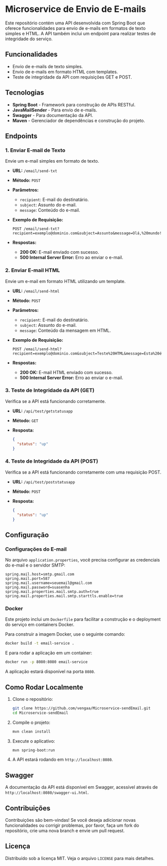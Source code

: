 
# Microservice de Envio de E-mails

Este repositório contém uma API desenvolvida com Spring Boot que oferece funcionalidades para envio de e-mails em formatos de texto simples e HTML. A API também inclui um endpoint para realizar testes de integridade do serviço.

## Funcionalidades

- Envio de e-mails de texto simples.
- Envio de e-mails em formato HTML com templates.
- Teste de integridade da API com requisições GET e POST.

## Tecnologias

- **Spring Boot** - Framework para construção de APIs RESTful.
- **JavaMailSender** - Para envio de e-mails.
- **Swagger** - Para documentação da API.
- **Maven** - Gerenciador de dependências e construção do projeto.

## Endpoints

### 1. Enviar E-mail de Texto
Envie um e-mail simples em formato de texto.

- **URL:** `/email/send-txt`
- **Método:** `POST`
- **Parâmetros:**
  - `recipient`: E-mail do destinatário.
  - `subject`: Assunto do e-mail.
  - `message`: Conteúdo do e-mail.
  
- **Exemplo de Requisição:**
  
  ```http
  POST /email/send-txt?recipient=exemplo@dominio.com&subject=Assunto&message=Olá,%20mundo!
  ```

- **Respostas:**
  - **200 OK:** E-mail enviado com sucesso.
  - **500 Internal Server Error:** Erro ao enviar o e-mail.

### 2. Enviar E-mail HTML
Envie um e-mail em formato HTML utilizando um template.

- **URL:** `/email/send-html`
- **Método:** `POST`
- **Parâmetros:**
  - `recipient`: E-mail do destinatário.
  - `subject`: Assunto do e-mail.
  - `message`: Conteúdo da mensagem em HTML.

- **Exemplo de Requisição:**

  ```http
  POST /email/send-html?recipient=exemplo@dominio.com&subject=Teste%20HTML&message=Esta%20é%20uma%20mensagem%20de%20teste
  ```

- **Respostas:**
  - **200 OK:** E-mail HTML enviado com sucesso.
  - **500 Internal Server Error:** Erro ao enviar o e-mail.

### 3. Teste de Integridade da API (GET)
Verifica se a API está funcionando corretamente.

- **URL:** `/api/test/getstatusapp`
- **Método:** `GET`

- **Resposta:**
  ```json
  {
    "status": "up"
  }
  ```

### 4. Teste de Integridade da API (POST)
Verifica se a API está funcionando corretamente com uma requisição POST.

- **URL:** `/api/test/poststatusapp`
- **Método:** `POST`

- **Resposta:**
  ```json
  {
    "status": "up"
  }
  ```

## Configuração

### Configurações do E-mail
No arquivo `application.properties`, você precisa configurar as credenciais do e-mail e o servidor SMTP:

```properties
spring.mail.host=smtp.gmail.com
spring.mail.port=587
spring.mail.username=seuemail@gmail.com
spring.mail.password=suasenha
spring.mail.properties.mail.smtp.auth=true
spring.mail.properties.mail.smtp.starttls.enable=true
```

### Docker
Este projeto inclui um `Dockerfile` para facilitar a construção e o deployment do serviço em containers Docker.

Para construir a imagem Docker, use o seguinte comando:

```bash
docker build -t email-service .
```

E para rodar a aplicação em um container:

```bash
docker run -p 8080:8080 email-service
```

A aplicação estará disponível na porta `8080`.

## Como Rodar Localmente

1. Clone o repositório:
   ```bash
   git clone https://github.com/vengaa/Microservice-sendEmail.git
   cd Microservice-sendEmail
   ```

2. Compile o projeto:
   ```bash
   mvn clean install
   ```

3. Execute o aplicativo:
   ```bash
   mvn spring-boot:run
   ```

4. A API estará rodando em `http://localhost:8080`.

## Swagger

A documentação da API está disponível em Swagger, acessível através de `http://localhost:8080/swagger-ui.html`.

## Contribuições

Contribuições são bem-vindas! Se você deseja adicionar novas funcionalidades ou corrigir problemas, por favor, faça um fork do repositório, crie uma nova branch e envie um pull request.

## Licença

Distribuído sob a licença MIT. Veja o arquivo `LICENSE` para mais detalhes.

